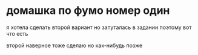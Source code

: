 # домашка по фумо номер один

я хотела сделать второй вариант но запуталась в задании поэтому вот что есть

второй наверное тоже сделаю но как-нибудь позже
